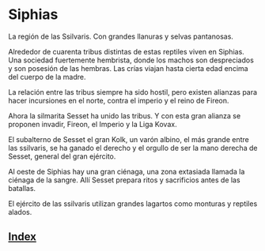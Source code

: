 # Siphias

La región de las Ssilvaris. Con grandes llanuras y selvas pantanosas.

 Alrededor de cuarenta tribus distintas de estas reptiles viven en Siphias. Una sociedad fuertemente hembrista, donde los machos son despreciados y son posesión de las hembras. Las crías viajan hasta cierta edad encima del cuerpo de la madre.

La relación entre las tribus siempre ha sido hostil, pero existen alianzas para hacer incursiones en el norte,  contra el imperio y el reino de Fireon.

Ahora la silmarita Sesset ha unido las tribus. Y con esta gran alianza se proponen invadir, Fireon, el Imperio y la Liga Kovax.

El subalterno de Sesset el gran Kolk, un varón albino, el más grande entre las ssilvaris, se ha ganado el derecho y el orgullo de ser la mano derecha de Sesset, general del gran ejército.

Al oeste de Siphias hay una gran ciénaga, una zona extasiada llamada la ciénaga de la sangre. Allí Sesset prepara ritos y sacrificios antes de las batallas.

El ejército de las ssilvaris utilizan grandes lagartos como monturas y reptiles alados.

## [Index](./README.md)